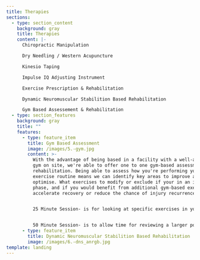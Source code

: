 ```yaml
---
title: Therapies
sections:
  - type: section_content
    background: gray
    title: Therapies
    content: |-
      Chiropractic Manipulation

      Dry Needling / Western Acupuncture

      Kinesio Taping

      Impulse IQ Adjusting Instrument

      Exercise Prescription & Rehabilitation

      Dynamic Neuromuscular Stabilition Based Rehabilitation

      Gym Based Assessement & Rehabilitation
  - type: section_features
    background: gray
    title: ""
    features:
      - type: feature_item
        title: Gym Based Assessment
        image: /images/5.-gym.jpg
        content: >-
          With the advantage of being based in a facility with a well-appointed
          gym on site, we're able to offer one to one gym-based assessment and
          rehabilitation. Being able to assess how you're performing your
          exercise routine means we can identify key areas to improve and
          optimise. What exercises to modify or exclude if your in an injury
          phase, and if you would benefit from additional gym-based exercises to
          accelerate recovery or reduce the chance of injury recurrence.


          25 Minute Session- is for looking at specific exercises in your routine or adding in a specific set of gym based rehabilitation exercises. 


          50 Minute Session- is to allow time for reviewing a larger portion of your exercise routine and for covering additional gym based rehabilitation or performance exercises as needed.
      - type: feature_item
        title: Dynamic Neuromuscular Stabilition Based Rehabilitation
        image: /images/6.-dns_anrgb.jpg
template: landing
---
```

